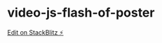 # video-js-flash-of-poster

[Edit on StackBlitz ⚡️](https://stackblitz.com/edit/stackblitz-starters-354dtv)